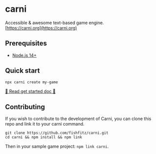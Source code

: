 # carni
Accessible &amp; awesome text-based game engine. <br>
[https://carni.org](https://carni.org)

## Prerequisites
- [Node.js 14+](https://nodejs.org/en/)

## Quick start
```bash
npx carni create my-game
```

[📖 Read get started doc 📖](https://carni.org)

## Contributing
If you wish to contribute to the development of Carni, you can clone this repo and link it to your carni command. <br>

```
git clone https://github.com/fishfitz/carni.git
cd carni && npm install && npm link
```
Then in your sample game project: `npm link carni`.
